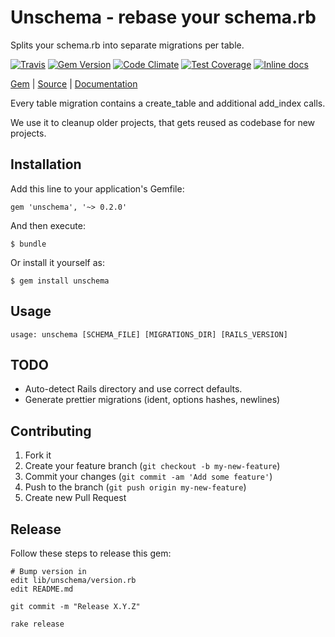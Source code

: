 [github]: https://github.com/neopoly/unschema
[doc]: http://rubydoc.info/github/neopoly/unschema/master/file/README.md
[gem]: https://rubygems.org/gems/unschema
[travis]: https://travis-ci.org/neopoly/unschema
[codeclimate]: https://codeclimate.com/github/neopoly/unschema
[inchpages]: https://inch-ci.org/github/neopoly/unschema

# Unschema - rebase your schema.rb

Splits your schema.rb into separate migrations per table.

[![Travis](https://img.shields.io/travis/neopoly/unschema.svg?branch=master)][travis]
[![Gem Version](https://img.shields.io/gem/v/unschema.svg)][gem]
[![Code Climate](https://img.shields.io/codeclimate/github/neopoly/unschema.svg)][codeclimate]
[![Test Coverage](https://codeclimate.com/github/neopoly/unschema/badges/coverage.svg)][codeclimate]
[![Inline docs](https://inch-ci.org/github/neopoly/unschema.svg?branch=master&style=flat)][inchpages]

[Gem][gem] |
[Source][github] |
[Documentation][doc]

Every table migration contains a create_table and additional add_index calls.

We use it to cleanup older projects, that gets reused as codebase for new projects.

## Installation

Add this line to your application's Gemfile:

    gem 'unschema', '~> 0.2.0'

And then execute:

    $ bundle

Or install it yourself as:

    $ gem install unschema

## Usage

    usage: unschema [SCHEMA_FILE] [MIGRATIONS_DIR] [RAILS_VERSION]

## TODO

* Auto-detect Rails directory and use correct defaults.
* Generate prettier migrations (ident, options hashes, newlines)

## Contributing

1. Fork it
2. Create your feature branch (`git checkout -b my-new-feature`)
3. Commit your changes (`git commit -am 'Add some feature'`)
4. Push to the branch (`git push origin my-new-feature`)
5. Create new Pull Request

## Release

Follow these steps to release this gem:

    # Bump version in
    edit lib/unschema/version.rb
    edit README.md

    git commit -m "Release X.Y.Z"

    rake release
